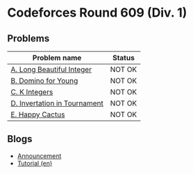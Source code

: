 # Codeforces Round 609 (Div. 1)

## Problems

|Problem name|Status|
|------------|---------|
| [A. Long Beautiful Integer](problems/A._Long_Beautiful_Integer.md)|NOT OK|
| [B. Domino for Young](problems/B._Domino_for_Young.md)|NOT OK|
| [C. K Integers](problems/C._K_Integers.md)|NOT OK|
| [D. Invertation in Tournament](problems/D._Invertation_in_Tournament.md)|NOT OK|
| [E. Happy Cactus](problems/E._Happy_Cactus.md)|NOT OK|
## Blogs

- [Announcement](blogs/Announcement.md)
- [Tutorial (en)](blogs/Tutorial_(en).md)
